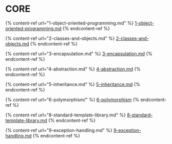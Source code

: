 # CORE

{% content-ref url="1-object-oriented-programming.md" %}
[1-object-oriented-programming.md](1-object-oriented-programming.md)
{% endcontent-ref %}

{% content-ref url="2-classes-and-objects.md" %}
[2-classes-and-objects.md](2-classes-and-objects.md)
{% endcontent-ref %}

{% content-ref url="3-encapsulation.md" %}
[3-encapsulation.md](3-encapsulation.md)
{% endcontent-ref %}

{% content-ref url="4-abstraction.md" %}
[4-abstraction.md](4-abstraction.md)
{% endcontent-ref %}

{% content-ref url="5-inheritance.md" %}
[5-inheritance.md](5-inheritance.md)
{% endcontent-ref %}

{% content-ref url="6-polymorphism/" %}
[6-polymorphism](6-polymorphism/)
{% endcontent-ref %}

{% content-ref url="8-standard-template-library.md" %}
[8-standard-template-library.md](8-standard-template-library.md)
{% endcontent-ref %}

{% content-ref url="9-exception-handling.md" %}
[9-exception-handling.md](9-exception-handling.md)
{% endcontent-ref %}

